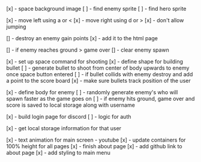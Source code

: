 <!-- world -->
[x] - space background image
[ ] - find enemy sprite
[ ] - find hero sprite

<!-- player -->
[x] - move left using a or <
[x] - move right using d or >
[x] - don't allow jumping

<!-- score -->
[] - destroy an enemy gain points
[x] - add it to the html page

<!-- win / lose -->
[] - if enemy reaches ground > game over
[] - clear enemy spawn

<!-- bullet -->
[x] - set up space command for shooting
[x] - define shape for building bullet
[ ] - generate bullet to shoot from center of body upwards to enemy once space button entered
[ ] - if bullet collids with enemy destroy and add a point to the score board
[x] - make sure bullets track position of the user

<!-- enemy -->
[x] - define body for enemy
[ ] - randomly generate enemy's who will spawn faster as the game goes on
[ ] - if enemy hits ground, game over and score is saved to local storage along with username


<!-- server -->
[x] - build login page for discord
[ ] - logic for auth

<!-- kinda working -->
[x] - get local storage information for that user 

<!-- other -->
[x] - text animation for main screen - youtube
[x] - update containers for 100% height for all pages
[x] - finish about page
[x] - add github link to about page
[x] - add styling to main menu




<!-- reserved code -->
 <!-- <?php echo '<h3 class="username-title"> Welcome Back: ' .$username. '</h3>'?>     -->

<!-- $db = "";
$username ="";
$password = "";
$url = "";

var_export($db, true);
var_export($username, true);
 var_export($password, true);
 var_export($url, true); -->

 <!-- check curl isntallaitoin -->
 <!-- <?php
// Script to test if the CURL extension is installed on this server
// checking curl
// Define function to test
function _is_curl_installed() {
    if  (in_array  ('curl', get_loaded_extensions())) {
        return true;
    }
    else {
        return false;
    }
}

// Ouput text to user based on test
if (_is_curl_installed()) {
  echo "cURL is <span style=\"color:blue\">installed</span> on this server";
} else {
  echo "cURL is NOT <span style=\"color:red\">installed</span> on this server";
}
?> -->
